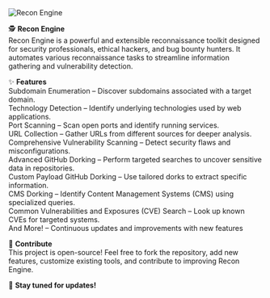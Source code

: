 
<img src="./images/recon-engine.png" alt="Recon Engine">

🕵️ **Recon Engine**<br>
Recon Engine is a powerful and extensible reconnaissance toolkit designed for security professionals, ethical hackers, and bug bounty hunters. It automates various reconnaissance tasks to streamline information gathering and vulnerability detection.<br>

✨ **Features**<br>
Subdomain Enumeration – Discover subdomains associated with a target domain.<br>
Technology Detection – Identify underlying technologies used by web applications.<br>
Port Scanning – Scan open ports and identify running services.<br>
URL Collection – Gather URLs from different sources for deeper analysis.<br>
Comprehensive Vulnerability Scanning – Detect security flaws and misconfigurations.<br>
Advanced GitHub Dorking – Perform targeted searches to uncover sensitive data in repositories.<br>
Custom Payload GitHub Dorking – Use tailored dorks to extract specific information.<br>
CMS Dorking – Identify Content Management Systems (CMS) using specialized queries.<br>
Common Vulnerabilities and Exposures (CVE) Search – Look up known CVEs for targeted systems.<br>
And More! – Continuous updates and improvements with new features<br>

🚀 **Contribute**<br>
This project is open-source! Feel free to fork the repository, add new features, customize existing tools, and contribute to improving Recon Engine.<br>

🔗 **Stay tuned for updates!**
